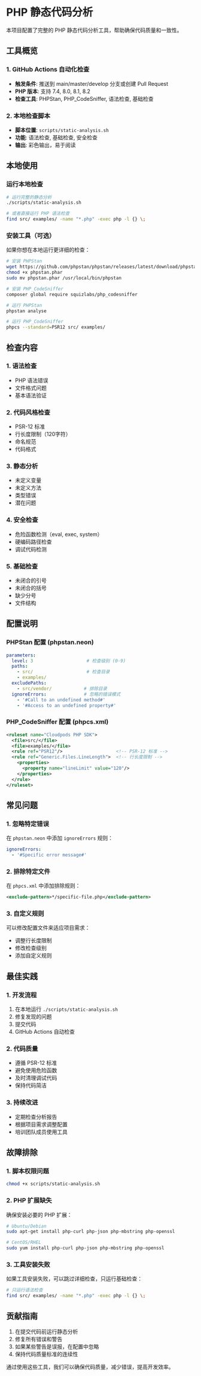 # PHP 静态代码分析

本项目配置了完整的 PHP 静态代码分析工具，帮助确保代码质量和一致性。

## 工具概览

### 1. GitHub Actions 自动化检查
- **触发条件**: 推送到 main/master/develop 分支或创建 Pull Request
- **PHP 版本**: 支持 7.4, 8.0, 8.1, 8.2
- **检查工具**: PHPStan, PHP_CodeSniffer, 语法检查, 基础检查

### 2. 本地检查脚本
- **脚本位置**: `scripts/static-analysis.sh`
- **功能**: 语法检查, 基础检查, 安全检查
- **输出**: 彩色输出，易于阅读

## 本地使用

### 运行本地检查

```bash
# 运行完整的静态分析
./scripts/static-analysis.sh

# 或者直接运行 PHP 语法检查
find src/ examples/ -name "*.php" -exec php -l {} \;
```

### 安装工具（可选）

如果你想在本地运行更详细的检查：

```bash
# 安装 PHPStan
wget https://github.com/phpstan/phpstan/releases/latest/download/phpstan.phar
chmod +x phpstan.phar
sudo mv phpstan.phar /usr/local/bin/phpstan

# 安装 PHP_CodeSniffer
composer global require squizlabs/php_codesniffer

# 运行 PHPStan
phpstan analyse

# 运行 PHP_CodeSniffer
phpcs --standard=PSR12 src/ examples/
```

## 检查内容

### 1. 语法检查
- PHP 语法错误
- 文件格式问题
- 基本语法验证

### 2. 代码风格检查
- PSR-12 标准
- 行长度限制（120字符）
- 命名规范
- 代码格式

### 3. 静态分析
- 未定义变量
- 未定义方法
- 类型错误
- 潜在问题

### 4. 安全检查
- 危险函数检测（eval, exec, system）
- 硬编码路径检查
- 调试代码检测

### 5. 基础检查
- 未闭合的引号
- 未闭合的括号
- 缺少分号
- 文件结构

## 配置说明

### PHPStan 配置 (phpstan.neon)
```yaml
parameters:
  level: 3                    # 检查级别 (0-9)
  paths:
    - src/                    # 检查目录
    - examples/
  excludePaths:
    - src/vendor/            # 排除目录
  ignoreErrors:              # 忽略的错误模式
    - '#Call to an undefined method#'
    - '#Access to an undefined property#'
```

### PHP_CodeSniffer 配置 (phpcs.xml)
```xml
<ruleset name="Cloudpods PHP SDK">
  <file>src/</file>
  <file>examples/</file>
  <rule ref="PSR12"/>                    <!-- PSR-12 标准 -->
  <rule ref="Generic.Files.LineLength">  <!-- 行长度限制 -->
    <properties>
      <property name="lineLimit" value="120"/>
    </properties>
  </rule>
</ruleset>
```

## 常见问题

### 1. 忽略特定错误
在 `phpstan.neon` 中添加 `ignoreErrors` 规则：
```yaml
ignoreErrors:
  - '#Specific error message#'
```

### 2. 排除特定文件
在 `phpcs.xml` 中添加排除规则：
```xml
<exclude-pattern>*/specific-file.php</exclude-pattern>
```

### 3. 自定义规则
可以修改配置文件来适应项目需求：
- 调整行长度限制
- 修改检查级别
- 添加自定义规则

## 最佳实践

### 1. 开发流程
1. 在本地运行 `./scripts/static-analysis.sh`
2. 修复发现的问题
3. 提交代码
4. GitHub Actions 自动检查

### 2. 代码质量
- 遵循 PSR-12 标准
- 避免使用危险函数
- 及时清理调试代码
- 保持代码简洁

### 3. 持续改进
- 定期检查分析报告
- 根据项目需求调整配置
- 培训团队成员使用工具

## 故障排除

### 1. 脚本权限问题
```bash
chmod +x scripts/static-analysis.sh
```

### 2. PHP 扩展缺失
确保安装必要的 PHP 扩展：
```bash
# Ubuntu/Debian
sudo apt-get install php-curl php-json php-mbstring php-openssl

# CentOS/RHEL
sudo yum install php-curl php-json php-mbstring php-openssl
```

### 3. 工具安装失败
如果工具安装失败，可以跳过详细检查，只运行基础检查：
```bash
# 只运行语法检查
find src/ examples/ -name "*.php" -exec php -l {} \;
```

## 贡献指南

1. 在提交代码前运行静态分析
2. 修复所有错误和警告
3. 如果某些警告是误报，在配置中忽略
4. 保持代码质量标准的连续性

通过使用这些工具，我们可以确保代码质量，减少错误，提高开发效率。 